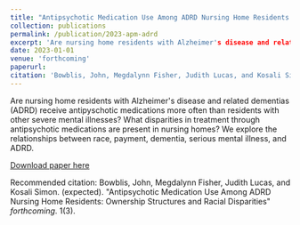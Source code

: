 ```yaml
---
title: "Antipsychotic Medication Use Among ADRD Nursing Home Residents: Ownership Structures and Racial Disparities"
collection: publications
permalink: /publication/2023-apm-adrd
excerpt: 'Are nursing home residents with Alzheimer's disease and related dementias (ADRD) receive antipyschotic medications more often than residents with other severe mental illnesses? What disparities in treatment through antipsychotic medications are present in nursing homes? We explore the relationships between race, payment,  dementia, serious mental illness, and ADRD.'
date: 2023-01-01
venue: 'forthcoming'
paperurl:
citation: 'Bowblis, John, Megdalynn Fisher, Judith Lucas, and Kosali Simon. (expected). &quot;Antipsychotic Medication Use Among ADRD Nursing Home Residents: Ownership Structures and Racial Disparities&quot; <i>forthcoming 1</i>. 1(3).'
---
```


Are nursing home residents with Alzheimer's disease and related dementias (ADRD) receive antipyschotic medications more often than residents with other severe mental illnesses? What disparities in treatment through antipsychotic medications are present in nursing homes? We explore the relationships between race, payment, dementia, serious mental illness, and ADRD.

[Download paper here](http://academicpages.github.io/files/apm-adrd.pdf)

Recommended citation: Bowblis, John, Megdalynn Fisher, Judith Lucas, and Kosali Simon. (expected). "Antipsychotic Medication Use Among ADRD Nursing Home Residents: Ownership Structures and Racial Disparities" <i>forthcoming</i>. 1(3).

